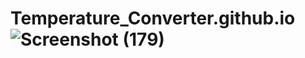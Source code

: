 # Temperature_Converter.github.io![Screenshot (179)](https://user-images.githubusercontent.com/101108751/224609270-7478fe45-8c0f-49be-9621-23ba41c57b54.png)
